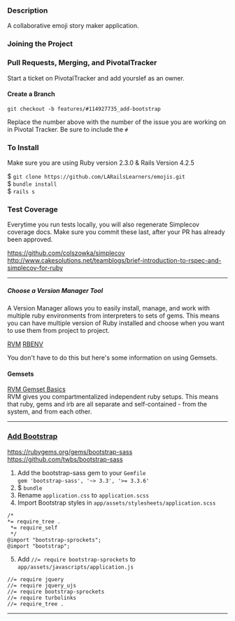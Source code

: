### Description

A collaborative emoji story maker application.

### Joining the Project

### Pull Requests, Merging, and PivotalTracker
Start a ticket on PivotalTracker and add yourslef as an owner.

#### Create a Branch 
`git checkout -b features/#114927735_add-bootstrap`  

Replace the number above with the number of the issue you are working on in Pivotal Tracker. Be sure to include the `#`

### To Install

Make sure you are using Ruby version 2.3.0 & Rails Version 4.2.5

$ `git clone https://github.com/LARailsLearners/emojis.git`  
$ `bundle install`  
$ `rails s`


### Test Coverage

Everytime you run tests locally, you will also regenerate Simplecov
coverage docs. Make sure you commit these last, after your PR has
already been approved.

https://github.com/colszowka/simplecov  
http://www.cakesolutions.net/teamblogs/brief-introduction-to-rspec-and-simplecov-for-ruby

----

##### Choose a Version Manager Tool 

A Version Manager allows you to easily install, manage, and work with multiple ruby environments from interpreters to sets of gems. This means you can have multiple version of Ruby installed and choose when you want to use them from project to project.

[RVM](https://rvm.io/)
[RBENV](https://github.com/rbenv/rbenv)

You don't have to do this but here's some information on using Gemsets.

#### Gemsets
[RVM Gemset Basics](https://rvm.io/gemsets/basics)   
RVM gives you compartmentalized independent ruby setups. This means that ruby, gems and irb are all separate and self-contained - from the system, and from each other.

---

### [Add Bootstrap](https://www.pivotaltracker.com/story/show/114927735)

https://rubygems.org/gems/bootstrap-sass  
https://github.com/twbs/bootstrap-sass

1. Add the bootstrap-sass gem to your `Gemfile`  
`gem 'bootstrap-sass', '~> 3.3', '>= 3.3.6'`
2. $ `bundle`
3. Rename `application.css` to `application.scss`
4. Import Bootstrap styles in `app/assets/stylesheets/application.scss`
```
/*
*= require_tree .
 *= require_self
 */
@import "bootstrap-sprockets";
@import "bootstrap";
```
5. Add `//= require bootstrap-sprockets` to `app/assets/javascripts/application.js`
```
//= require jquery
//= require jquery_ujs
//= require bootstrap-sprockets
//= require turbolinks
//= require_tree .
```

--- 
